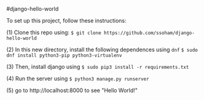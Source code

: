 #django-hello-world

To set up this project, follow these instructions:

(1) Clone this repo using:
```$ git clone https://github.com/ssoham/django-hello-world```

(2) In this new directory, install the following dependences using `dnf`
```$ sudo dnf install python3-pip python3-virtualenv```

(3) Then, install django using 
```$ sudo pip3 install -r requirements.txt```

(4) Run the server using
```$ python3 manage.py runserver```

(5) go to http://localhost:8000 to see "Hello World!"